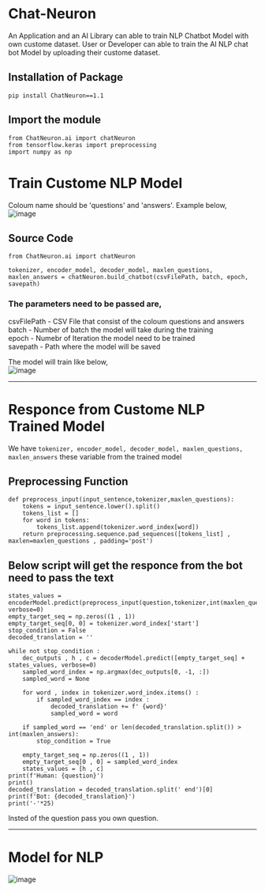# Chat-Neuron
An Application and an AI Library can able to train NLP Chatbot Model with own custome dataset. User or Developer can able to train the AI NLP chat bot Model by uploading their custome dataset.

## Installation of Package
`pip install ChatNeuron==1.1`

## Import the module
```
from ChatNeuron.ai import chatNeuron
from tensorflow.keras import preprocessing
import numpy as np
```

# Train Custome NLP Model
Coloum name should be 'questions' and 'answers'. Example below,<br>
![image](https://user-images.githubusercontent.com/65155327/222957097-3c977d18-e8d9-48dc-8601-95f479b6a740.png)

## Source Code
```
from ChatNeuron.ai import chatNeuron

tokenizer, encoder_model, decoder_model, maxlen_questions, maxlen_answers = chatNeuron.build_chatbot(csvFilePath, batch, epoch, savepath)
```

### The parameters need to be passed are,
csvFilePath - CSV File that consist of the coloum questions and answers<br>
batch       - Number of batch the model will take during the training<br>
epoch       - Numebr of Iteration the model need to be trained<br>
savepath    - Path where the model will be saved

The model will train like below, <br>
![image](https://user-images.githubusercontent.com/65155327/222957359-06804b11-0a61-4277-a92f-d3d545d0b780.png)

<hr>

# Responce from Custome NLP Trained Model
We have `tokenizer, encoder_model, decoder_model, maxlen_questions, maxlen_answers` these variable from the trained model

## Preprocessing Function
```
def preprocess_input(input_sentence,tokenizer,maxlen_questions):
    tokens = input_sentence.lower().split()
    tokens_list = []
    for word in tokens:
        tokens_list.append(tokenizer.word_index[word]) 
    return preprocessing.sequence.pad_sequences([tokens_list] , maxlen=maxlen_questions , padding='post')
```
## Below script will get the responce from the bot need to pass the text
```
states_values = encoderModel.predict(preprocess_input(question,tokenizer,int(maxlen_questions)), verbose=0)
empty_target_seq = np.zeros((1 , 1))
empty_target_seq[0, 0] = tokenizer.word_index['start']
stop_condition = False
decoded_translation = ''

while not stop_condition :
    dec_outputs , h , c = decoderModel.predict([empty_target_seq] + states_values, verbose=0)
    sampled_word_index = np.argmax(dec_outputs[0, -1, :])
    sampled_word = None

    for word , index in tokenizer.word_index.items() :
        if sampled_word_index == index :
            decoded_translation += f' {word}'
            sampled_word = word

    if sampled_word == 'end' or len(decoded_translation.split()) > int(maxlen_answers):
        stop_condition = True

    empty_target_seq = np.zeros((1 , 1))  
    empty_target_seq[0 , 0] = sampled_word_index
    states_values = [h , c] 
print(f'Human: {question}')
print()
decoded_translation = decoded_translation.split(' end')[0]
print(f'Bot: {decoded_translation}')
print('-'*25)
```

Insted of the question pass you own question.

<hr>

# Model for NLP

![image](https://user-images.githubusercontent.com/65155327/222960648-8ca85e8f-6721-41d1-87ba-bdf42dc117af.png)

